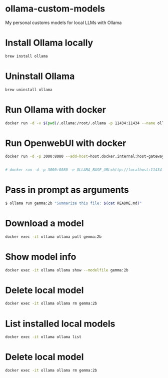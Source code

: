 # ollama-custom-models
My personal customs models for local LLMs with Ollama

# Install Ollama locally
```bash
brew install ollama
```

# Uninstall Ollama
```bash
brew uninstall ollama
```

# Run Ollama with docker
```bash
docker run -d -v $(pwd)/.ollama:/root/.ollama -p 11434:11434 --name ollama ollama/ollama
```

# Run OpenwebUI with docker
```bash
docker run -d -p 3000:8080 --add-host=host.docker.internal:host-gateway -v $(pwd)/.open-webui:/app/backend/data --name open-webui --restart always ghcr.io/open-webui/open-webui:main


# docker run -d -p 3000:8080 -e OLLAMA_BASE_URL=http://localhost:11434 -v $(pwd)/.open-webui:/app/backend/data --name open-webui --restart always ghcr.io/open-webui/open-webui:main
```


# Pass in prompt as arguments
```bash
$ ollama run gemma:2b "Summarize this file: $(cat README.md)"
```

# Download a model
```bash
docker exec -it ollama ollama pull gemma:2b
```

# Show model info
```bash
docker exec -it ollama ollama show --modelfile gemma:2b
```

# Delete local model
```bash
docker exec -it ollama ollama rm gemma:2b
```

# List installed local models
```bash
docker exec -it ollama ollama list
```

# Delete local model
```bash
docker exec -it ollama ollama rm gemma:2b
```

